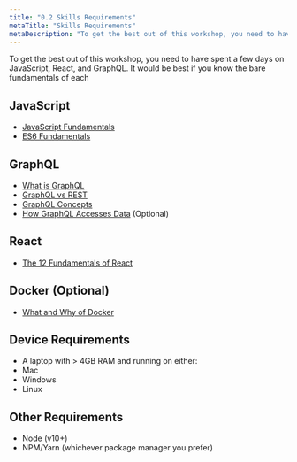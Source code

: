 ```yaml
---
title: "0.2 Skills Requirements"
metaTitle: "Skills Requirements"
metaDescription: "To get the best out of this workshop, you need to have spent a few days on JavaScript, React, and GraphQL."
---
```


To get the best out of this workshop, you need to have spent a few days on JavaScript, React, and GraphQL. It would be best if you know the bare fundamentals of each 


## JavaScript
- <a href="https://github.com/getify/You-Dont-Know-JS/blob/1st-ed/up%20%26%20going/README.md" target="_blank">JavaScript Fundamentals</a>
- <a href="https://github.com/getify/You-Dont-Know-JS/blob/1st-ed/es6%20%26%20beyond/README.md" target="_blank">ES6 Fundamentals</a>


## GraphQL


- <a href="https://www.howtographql.com/basics/0-introduction/" target="_blank">What is GraphQL</a>
- <a href="https://learn.hasura.io/graphql/react/intro-to-graphql" target="_blank">GraphQL vs REST</a>
- <a href="https://www.howtographql.com/basics/2-core-concepts/" target="_blank">GraphQL Concepts</a>
- <a href="https://www.howtographql.com/basics/3-big-picture/" target="_blank">How GraphQL Accesses Data</a> (Optional)


## React
- <a href="https://reactjs.org/docs/hello-world.html" target="_blank">The 12 Fundamentals of React</a>


## Docker (Optional)
- <a href="https://docs.docker.com/get-started/" target="_blank">What and Why of Docker</a>


## Device Requirements
- A laptop with > 4GB RAM and running on either:
 - Mac
 - Windows
 - Linux

## Other Requirements
- Node (v10+)
- NPM/Yarn (whichever package manager you prefer)
